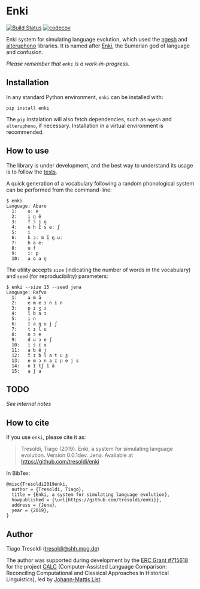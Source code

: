 # Enki

[![Build Status](https://travis-ci.org/tresoldi/enki.svg?branch=master)](https://travis-ci.org/tresoldi/enki)
[![codecov](https://codecov.io/gh/tresoldi/enki/branch/master/graph/badge.svg?token=o5ntv3ssOH)](https://codecov.io/gh/tresoldi/enki)

Enki system for simulating language evolution, which used the
[ngesh](https://github.com/tresoldi/ngesh) and
[alteruphono](https://github.com/tresoldi/alteruphono) libraries.
It is named after
[Enki](https://en.wikipedia.org/wiki/Enki), the Sumerian god of language and
confusion.

*Please remember that `enki` is a work-in-progress.*

## Installation

In any standard Python environment, `enki` can be installed with:

```
pip install enki
```

The `pip` instalation will also fetch dependencies, such as `ngesh` and
`alteruphono`, if necessary. Installation in a virtual environment is
recommended.

## How to use

The library is under development, and the best way to understand its
usage is to follow the
[tests](https://github.com/tresoldi/enki/blob/master/tests/test_enki.py).

A quick generation of a vocabulary following a random phonological
system can be performed from the command-line:

```
$ enki
Language: Aburo
  1:    oː e
  2:    i ŋ ẽ
  3:    f ɔ j ŋ
  4:    e h ɪ̃ s eː ʃ
  5:    i
  6:    k ɔː m ĩ ŋ uː
  7:    h a eː
  8:    u f
  9:    iː p
  10:   a o a ŋ
```

The utility accepts `size` (indicating the number of words in the
vocabulary) and `seed` (for reproducibility) parameters:

```
$ enki --size 15 --seed jena
Language: Rafvo
  1:    a m ã
  2:    e m e ɔ n ɨ n
  3:    p ɪ ʒ ɔ
  4:    ĩ b a ɔ
  5:    i n
  6:    ɪ a ŋ u j ʃ
  7:    t ɪ l u
  8:    n ɔ e
  9:    d u ɔ e ʃ
  10:   i s ɪ x
  11:   a b ẽ j
  12:   ɪ̃ ɪ b l a t u ʂ
  13:   e m ɔ n a ɪ ɲ e j s
  14:   n ɪ̃ tʃ ĩ ã
  15:   a ʃ a
```

## TODO

*See internal notes*

## How to cite

If you use `enki`, please cite it as:

> Tresoldi, Tiago (2019). Enki, a system for simulating language evolution.
Version 0.0.1dev. Jena. Available at https://github.com/tresoldi/enki

In BibTex:

```
@misc{Tresoldi2019enki,
  author = {Tresoldi, Tiago},
  title = {Enki, a system for simulating language evolution},
  howpublished = {\url{https://github.com/tresoldi/enki}},
  address = {Jena},
  year = {2019},
}
```

## Author

Tiago Tresoldi (tresoldi@shh.mpg.de)

The author was supported during development by the 
[ERC Grant #715618](https://cordis.europa.eu/project/rcn/206320/factsheet/en)
for the project [CALC](http://calc.digling.org)
(Computer-Assisted Language Comparison: Reconciling Computational and Classical
Approaches in Historical Linguistics), led by
[Johann-Mattis List](http://www.lingulist.de).
